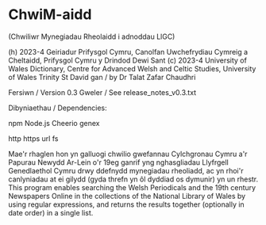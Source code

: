 # ChwiM-aidd
(Chwiliwr Mynegiadau Rheolaidd i adnoddau LlGC)

(h) 2023-4 Geiriadur Prifysgol Cymru, Canolfan Uwchefrydiau Cymreig a Cheltaidd, Prifysgol Cymru y Drindod Dewi Sant
(c) 2023-4 University of Wales Dictionary, Centre for Advanced Welsh and Celtic Studies, University of Wales Trinity St David
gan / by Dr Talat Zafar Chaudhri

Fersiwn / Version 0.3
Gweler / See release_notes_v0.3.txt

Dibyniaethau / Dependencies:

npm
Node.js
Cheerio
genex

http
https
url
fs

Mae'r rhaglen hon yn galluogi chwilio gwefannau Cylchgronau Cymru a'r Papurau Newydd Ar-Lein o'r 19eg ganrif yng nghasgliadau Llyfrgell Genedlaethol Cymru drwy ddefnydd mynegiadau rheoliadd, ac yn rhoi'r canlyniadau at ei gilydd (gyda threfn yn ôl dyddiad os dymunir) yn un rhestr.
This program enables searching the Welsh Periodicals and the 19th century Newspapers Online in the collections of the National Library of Wales by using regular expressions, and returns the results together (optionally in date order) in a single list.
